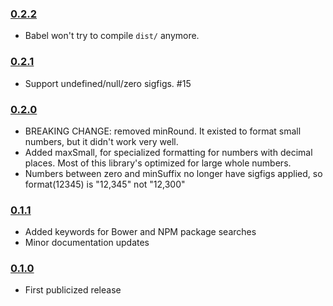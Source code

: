 ### [0.2.2](https://github.com/erosson/swarm-numberformat/releases/tag/v0.2.2)

- Babel won't try to compile `dist/` anymore.

### [0.2.1](https://github.com/erosson/swarm-numberformat/releases/tag/v0.2.1)

- Support undefined/null/zero sigfigs. #15

### [0.2.0](https://github.com/erosson/swarm-numberformat/releases/tag/v0.2.0)

- BREAKING CHANGE: removed minRound. It existed to format small numbers, but it didn't work very well.
- Added maxSmall, for specialized formatting for numbers with decimal places. Most of this library's optimized for large whole numbers.
- Numbers between zero and minSuffix no longer have sigfigs applied, so format(12345) is "12,345" not "12,300"

### [0.1.1](https://github.com/erosson/swarm-numberformat/releases/tag/v0.1.1)

- Added keywords for Bower and NPM package searches
- Minor documentation updates

### [0.1.0](https://github.com/erosson/swarm-numberformat/releases/tag/v0.1.0)

- First publicized release
